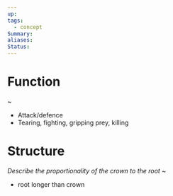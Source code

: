 ```yaml
---
up: 
tags:
  - concept
Summary: 
aliases: 
Status:
---
```

# Function
~
- Attack/defence
- Tearing, fighting, gripping prey, killing
<!--SR:!2025-03-13,4,270-->

# Structure
*Describe the proportionality of the crown to the root*
~
- root longer than crown
<!--SR:!2025-03-13,3,252-->